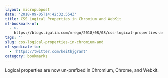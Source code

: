 ```yaml
---
layout: micropubpost
date: '2018-09-05T14:42:32.554Z'
title: CSS Logical Properties in Chromium and WebKit
mf-bookmark-of:
  - >-
    https://blogs.igalia.com/mrego/2018/08/08/css-logical-properties-and-values-in-chromium/
tags: ''
slug: css-logical-properties-in-chromium-and
mf-syndicate-to:
  - 'https://twitter.com/keithjgrant'
category: bookmarks
---
```

Logical properties are now un-prefixed in Chromium, Chrome, and Webkit.
